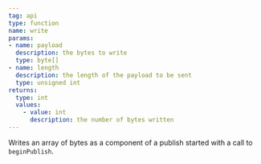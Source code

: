 ```yaml
---
tag: api
type: function
name: write
params:
- name: payload
  description: the bytes to write
  type: byte[]
- name: length
  description: the length of the payload to be sent
  type: unsigned int
returns:
  type: int
  values:
    - value: int
      description: the number of bytes written
---
```


Writes an array of bytes as a component of a publish started with a call to <code>beginPublish</code>.